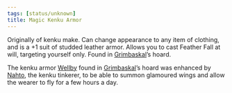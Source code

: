 ```yaml
---
tags: [status/unknown]
title: Magic Kenku Armor
---
```



Originally of kenku make. Can change appearance to any item of clothing, and is a +1 suit of studded leather armor. Allows you to cast Feather Fall at will, targeting yourself only. Found in [Grimbaskal](<../../../../people/other-nonhumans/mezzar.md>)’s hoard.

The kenku armor [Wellby](<../../../../people/pcs/dunmar-fellowship/wellby.md>) found in [Grimbaskal](<../../../../people/other-nonhumans/mezzar.md>)’s hoard was enhanced by [Nahto](<../../../../people/kenku/nahto.md>), the kenku tinkerer, to be able to summon glamoured wings and allow the wearer to fly for a few hours a day. 